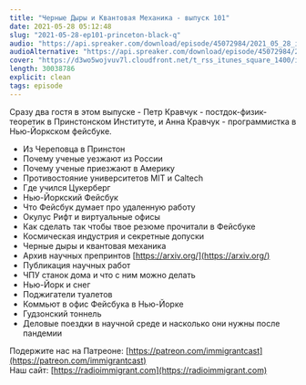 ```yaml
---
title: "Черные Дыры и Квантовая Механика - выпуск 101"
date: 2021-05-28 05:12:48
slug: "2021-05-28-ep101-princeton-black-q"
audio: "https://api.spreaker.com/download/episode/45072984/2021_05_28_icast_ep101_princeton_black_quantum_holes.mp3"
audioAlternative: "https://api.spreaker.com/download/episode/45072984/2021_05_28_icast_ep101_princeton_black_quantum_holes.mp3"
cover: "https://d3wo5wojvuv7l.cloudfront.net/t_rss_itunes_square_1400/images.spreaker.com/original/6e62a2d3394750719d3ceae54acc8bd9.jpg"
length: 30038786
explicit: clean
tags: episode
---
```


Сразу два гостя в этом выпуске - Петр Кравчук - постдок-физик-теоретик в Принстонском Институте, и Анна Кравчук - программистка в Нью-Йоркском фейсбуке.  
  
* Из Череповца в Принстон  
* Почему ученые уезжают из России  
* Почему ученые приезжают в Америку  
* Противостояние университетов MIT и Caltech  
* Где учился Цукерберг  
* Нью-Йоркский Фейсбук  
* Что Фейсбук думает про удаленную работу  
* Окулус Рифт и виртуальные офисы  
* Как сделать так чтобы твое резюме прочитали в Фейсбуке  
* Космическая индустрия и секретные допуски  
* Черные дыры и квантовая механика  
* Архив научных препринтов [https://arxiv.org/](https://arxiv.org/)  
* Публикация научных работ  
* ЧПУ станок дома и что с ним можно делать  
* Нью-Йорк и снег  
* Поджигатели туалетов  
* Коммьют в офис Фейсбука в Нью-Йорке  
* Гудзонский тоннель  
* Деловые поездки в научной среде и насколько они нужны после пандемии  
  
Подержите нас на Патреоне: [https://patreon.com/immigrantcast](https://patreon.com/immigrantcast)  
Наш сайт: [https://radioimmigrant.com](https://radioimmigrant.com)
